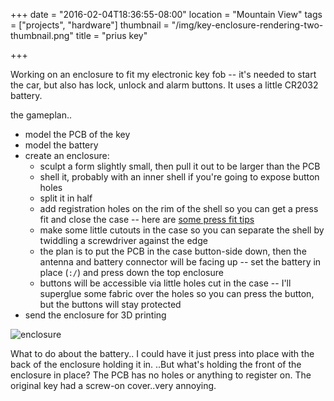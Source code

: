 +++
date = "2016-02-04T18:36:55-08:00"
location = "Mountain View"
tags = ["projects", "hardware"]
thumbnail = "/img/key-enclosure-rendering-two-thumbnail.png"
title = "prius key"

+++

Working on an enclosure to fit my electronic key fob --
it's needed to start the car, but also has lock, unlock and alarm buttons.
It uses a little CR2032 battery.

<!--more-->

the gameplan..

* model the PCB of the key
* model the battery
* create an enclosure:
  * sculpt a form slightly small, then pull it out to be larger than the PCB
  * shell it, probably with an inner shell if you're going to expose button holes
  * split it in half
  * add registration holes on the rim of the shell so you can get a press fit and close the case --
  here are [some press fit tips](http://makezine.com/2015/07/22/tips-3d-printing-press-fit-parts/)
  * make some little cutouts in the case so you can separate the shell
  by twiddling a screwdriver against the edge
  * the plan is to put the PCB in the case button-side down,
  then the antenna and battery connector will be facing up --
  set the battery in place (`:/`) and press down the top enclosure
  * buttons will be accessible via little holes cut in the case --
  I'll superglue some fabric over the holes so you can press the button,
  but the buttons will stay protected
* send the enclosure for 3D printing

![enclosure](/img/key-enclosure-rendering-one.png)

What to do about the battery..
I could have it just press into place with the back of the enclosure holding it in.
..But what's holding the front of the enclosure in place?
The PCB has no holes or anything to register on.
The original key had a screw-on cover..very annoying.
